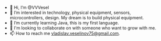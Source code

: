 - 👋 Hi, I’m @VVVesel
- 👀 I’m interested in technology, physical equipment, sensors, microcontrollers, design. My dream is to build physical equipment.
- 🌱 I’m currently learning Java, this is my first language.
- 💞️ I'm looking to collaborate on with someone who want to grow with me. 
- 📫 How to reach me vladislav.veselinov75@gmail.com.

<!---
VVVesel/VVVesel is a ✨ special ✨ repository because its `README.md` (this file) appears on your GitHub profile.
You can click the Preview link to take a look at your changes.
--->
